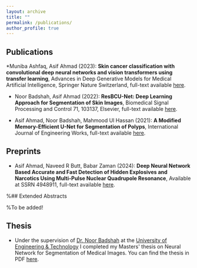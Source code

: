```yaml
---
layout: archive
title: ""
permalink: /publications/
author_profile: true
---
```


## Publications
*Muniba Ashfaq, Asif Ahmad (2023):
**Skin cancer classification with convolutional deep neural networks and vision transformers using transfer learning**, Advances in Deep Generative Models for Medical Artificial Intelligence, Springer Nature Switzerland, full-text available [here](https://link.springer.com/chapter/10.1007/978-3-031-46341-9_6).

* Noor Badshah, Asif Ahmad (2022):
**ResBCU-Net: Deep Learning Approach for Segmentation of Skin Images**, Biomedical Signal Processing and Control 71, 103137, Elsevier, full-text available [here](https://www.sciencedirect.com/science/article/abs/pii/S1746809421007345).

* Asif Ahmad, Noor Badshah, Mahmood Ul Hassan (2021):
**A Modified Memory-Efficient U-Net for Segmentation of Polyps**, International Journal of Engineering Works, full-text available [here](https://www.researchgate.net/profile/Asif-Ahmad-10/publication/350906015_A_Modified_Memory-Efficient_U-Net_for_Segmentation_of_Polyps/links/60a8e1ce45851522bc0aefed/A-Modified-Memory-Efficient-U-Net-for-Segmentation-of-Polyps.pdf).



## Preprints
* Asif Ahmad, Naveed R Butt, Babar Zaman (2024):
**Deep Neural Network Based Accurate and Fast Detection of Hidden Explosives and Narcotics Using Multi-Pulse Nuclear Quadrupole Resonance**, Available at SSRN 4948911, full-text available [here](https://papers.ssrn.com/sol3/papers.cfm?abstract_id=4948911).

%## Extended Abstracts

%To be added!


## Thesis

* Under the supervision of [Dr. Noor Badshah](https://scholar.google.com.pk/citations?user=J_FUyFEAAAAJ&hl=en) at the [University of Engineering & Technology](https://www.uetpeshawar.edu.pk/) I completed my Masters' thesis on Neural Network for Segmentation of Medical Images. You can find the thesis in PDF [here](/files/Asif_Thesis.pdf). 
 

